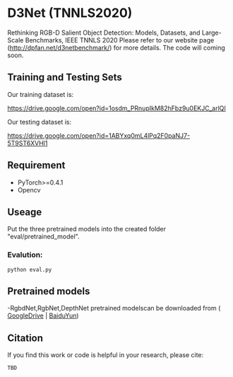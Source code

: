 # D3Net (TNNLS2020)
Rethinking RGB-D Salient Object Detection: Models, Datasets, and Large-Scale Benchmarks, IEEE TNNLS 2020
Please refer to our website page (http://dpfan.net/d3netbenchmark/) for more details. The code will coming soon.

## Training and Testing Sets
Our training dataset is:

https://drive.google.com/open?id=1osdm_PRnupIkM82hFbz9u0EKJC_arlQI

Our testing dataset is:

https://drive.google.com/open?id=1ABYxq0mL4lPq2F0paNJ7-5T9ST6XVHl1

## Requirement
- PyTorch>=0.4.1  
- Opencv   

## Useage
Put the three pretrained models into the created folder "eval/pretrained_model".

### Evalution:
```
python eval.py
```
## Pretrained models
-RgbdNet,RgbNet,DepthNet pretrained modelscan be downloaded from ( [GoogleDrive](https://drive.google.com/open?id=1Zjn1RqAuNfG_VXjJ4X7RjX0cvuu6vFtM) | [BaiduYun](https://pan.baidu.com/s/1_Jjxb_0SU842FAj9RAEmBw ))  

## Citation
If you find this work or code is helpful in your research, please cite:
```
TBD
```
